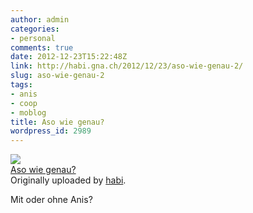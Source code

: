 ```yaml
---
author: admin
categories:
- personal
comments: true
date: 2012-12-23T15:22:48Z
link: http://habi.gna.ch/2012/12/23/aso-wie-genau-2/
slug: aso-wie-genau-2
tags:
- anis
- coop
- moblog
title: Aso wie genau?
wordpress_id: 2989
---
```


[![](http://farm9.staticflickr.com/8212/8299685253_267218e58c_m.jpg)](http://www.flickr.com/photos/habi/8299685253/)   
[Aso wie genau?](http://www.flickr.com/photos/habi/8299685253/)   
Originally uploaded by [habi](http://www.flickr.com/photos/habi/). 




Mit oder ohne Anis? 
